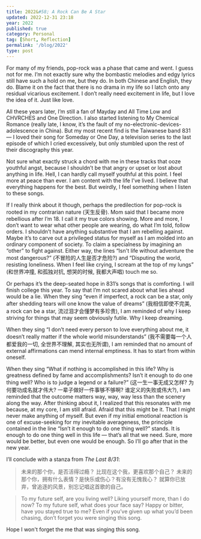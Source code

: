 ```yaml
---
title: 2022&#58; A Rock Can Be A Star
updated: 2022-12-31 23:18
year: 2022
published: true
category: Personal
tag: [Short, Reflection]
permalink: '/blog/2022'
type: post
---
```


For many of my friends, pop-rock was a phase that came and went. I guess not for me. I’m not exactly sure why the bombastic melodies and edgy lyrics still have such a hold on me, but they do. In both Chinese and English, they do. Blame it on the fact that there is no drama in my life so I latch onto any residual vicarious excitement. I don’t really need excitement in life, but I love the idea of it. Just like love.

All these years later, I’m still a fan of Mayday and All Time Low and CHVRCHES and One Direction. I also started listening to My Chemical Romance (really late, I know, it’s the fault of my no-electronic-devices-adolescence in China). But my most recent find is the Taiwanese band 831 — I loved their song for Someday or One Day, a television series to the last episode of which I cried excessively, but only stumbled upon the rest of their discography this year.

Not sure what exactly struck a chord with me in these tracks that ooze youthful angst, because I shouldn’t be that angry or upset or lost about anything in life. Hell, I can hardly call myself youthful at this point. I feel more at peace than ever. I am content with the life I’ve lived. I believe that everything happens for the best. But weirdly, I feel something when I listen to these songs.

If I really think about it though, perhaps the predilection for pop-rock is rooted in my contrarian nature (天生反骨). Mom said that I became more rebellious after I’m 18. I call it my true colors showing. More and more, I don’t want to wear what other people are wearing, do what I’m told, follow orders. I shouldn’t have anything substantive that I am rebelling against. Maybe it’s to carve out a privileged status for myself as I am molded into an ordinary component of society. To claim a specialness by imagining an “other” to fight against. Either way, the lines “Isn't life without adventure the most dangerous?” (不冒险的人生是否才危险?) and “Disputing the world, resisting loneliness. When I feel like crying, I scream at the top of my lungs” (和世界冲撞, 和孤独对抗, 想哭的时候, 我都大声唱) touch me so.

Or perhaps it’s the deep-seated hope in 831’s songs that is comforting. I will finish college this year. To say that I’m not scared about what lies ahead would be a lie. When they sing “even if imperfect, a rock can be a star, only after shedding tears will one know the value of dreams” (我相信即使不完美, a rock can be a star, 流过泪才会懂梦有多珍贵), I am reminded of why I keep striving for things that may seem obviously futile. Why I keep dreaming.

When they sing “I don’t need every person to love everything about me, it doesn’t really matter if the whole world misunderstands” (我不需要每一个人都爱我的一切, 全世界不理解, 其实也无所谓), I am reminded that no amount of external affirmations can mend internal emptiness. It has to start from within oneself.

When they sing “What if nothing is accomplished in this life? Why is greatness defined by fame and accomplishments? Isn’t it enough to do one thing well? Who is to judge a legend or a failure?” (这一生一事无成又怎样? 为何要功成名就才伟大? 一辈子做好一件事够不够啊? 谁定义的失败或伟大?), I am reminded that the outcome matters way, way, way less than the scenery along the way. After thinking about it, I realized that this resonates with me because, at my core, I am still afraid. Afraid that this might be it. That I might never make anything of myself. But even if my initial emotional reaction is one of excuse-seeking for my inevitable averageness, the principle contained in the line “Isn’t it enough to do one thing well?” stands. It is enough to do one thing well in this life — that’s all that we need. Sure, more would be better, but even one would be enough. So I’ll go after that in the new year.

I’ll conclude with a stanza from _The Last 8/31_:

> 未来的那个你，是否活得过瘾？
> 比现在这个我，更喜欢那个自己？
> 未来的那个你，拥有什么表情？是快乐或伤心？有没有无愧我心？
> 就算你已放弃，曾追逐的风景，别忘记唱这首歌的自己。

> To my future self, are you living well?
> Liking yourself more, than I do now?
> To my future self, what does your face say? Happy or bitter, have you stayed true to me?
> Even if you’ve given up what you’d been chasing, don’t forget you were singing this song.

Hope I won't forget the me that was singing this song.

